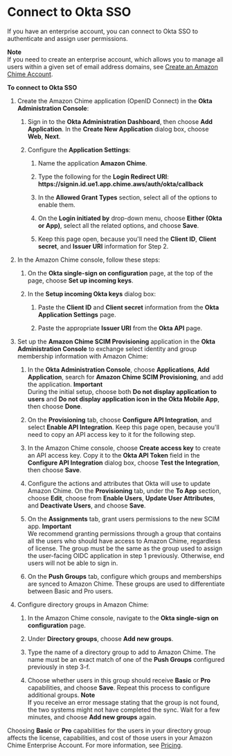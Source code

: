 # Connect to Okta SSO<a name="okta_sso"></a>

If you have an enterprise account, you can connect to Okta SSO to authenticate and assign user permissions\.

**Note**  
If you need to create an enterprise account, which allows you to manage all users within a given set of email address domains, see [Create an Amazon Chime Account](invite-users-enterprise.md)\.

**To connect to Okta SSO**

1. Create the Amazon Chime application \(OpenID Connect\) in the **Okta Administration Console**:

   1. Sign in to the **Okta Administration Dashboard**, then choose **Add Application**\. In the **Create New Application** dialog box, choose **Web**, **Next**\. 

   1. Configure the **Application Settings**:

      1. Name the application **Amazon Chime**\.

      1. Type the following for the **Login Redirect URI**: **https://signin\.id\.ue1\.app\.chime\.aws/auth/okta/callback**

      1. In the **Allowed Grant Types** section, select all of the options to enable them\.

      1. On the **Login initiated by** drop\-down menu, choose **Either \(Okta or App\)**, select all the related options, and choose **Save**\.

      1. Keep this page open, because you'll need the **Client ID**, **Client secret**, and **Issuer URI** information for Step 2\. 

1. In the Amazon Chime console, follow these steps:

   1. On the **Okta single\-sign on configuration** page, at the top of the page, choose **Set up incoming keys**\.

   1. In the **Setup incoming Okta keys** dialog box:

      1. Paste the **Client ID** and **Client secret** information from the **Okta Application Settings** page\.

      1. Paste the appropriate **Issuer URI** from the **Okta API** page\.

1. Set up the **Amazon Chime SCIM Provisioning** application in the **Okta Administration Console** to exchange select identity and group membership information with Amazon Chime:

   1. In the **Okta Administration Console**, choose **Applications**, **Add Application**, search for **Amazon Chime SCIM Provisioning**, and add the application\.
**Important**  
During the initial setup, choose both **Do not display application to users** and **Do not display application icon in the Okta Mobile App**, then choose **Done**\.

   1. On the **Provisioning** tab, choose **Configure API Integration**, and select **Enable API Integration**\. Keep this page open, because you'll need to copy an API access key to it for the following step\.

   1. In the Amazon Chime console, choose **Create access key** to create an API access key\. Copy it to the **Okta API Token** field in the **Configure API Integration** dialog box, choose **Test the Integration**, then choose **Save**\.

   1. Configure the actions and attributes that Okta will use to update Amazon Chime\. On the **Provisioning** tab, under the **To App** section, choose **Edit**, choose from **Enable Users**, **Update User Attributes**, and **Deactivate Users**, and choose **Save**\.

   1. On the **Assignments** tab, grant users permissions to the new SCIM app\.
**Important**  
We recommend granting permissions through a group that contains all the users who should have access to Amazon Chime, regardless of license\. The group must be the same as the group used to assign the user\-facing OIDC application in step 1 previously\. Otherwise, end users will not be able to sign in\.

   1. On the **Push Groups** tab, configure which groups and memberships are synced to Amazon Chime\. These groups are used to differentiate between Basic and Pro users\.

1. Configure directory groups in Amazon Chime:

   1. In the Amazon Chime console, navigate to the **Okta single\-sign on configuration** page\.

   1. Under **Directory groups**, choose **Add new groups**\. 

   1. Type the name of a directory group to add to Amazon Chime\. The name must be an exact match of one of the **Push Groups** configured previously in step 3\-f\.

   1. Choose whether users in this group should receive **Basic** or **Pro** capabilities, and choose **Save**\. Repeat this process to configure additional groups\.
**Note**  
If you receive an error message stating that the group is not found, the two systems might not have completed the sync\. Wait for a few minutes, and choose **Add new groups** again\. 

Choosing **Basic** or **Pro** capabilities for the users in your directory group affects the license, capabilities, and cost of those users in your Amazon Chime Enterprise Account\. For more information, see [Pricing](https://aws.amazon.com/chime/pricing/)\.